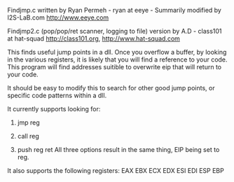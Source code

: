 Findjmp.c
 written by Ryan Permeh - ryan at eeye - Summarily modified by I2S-LaB.com
 http://www.eeye.com
   
 Findjmp2.c (pop/pop/ret scanner, logging to file)
 version by A.D - class101 at hat-squad
 http://class101.org, http://www.hat-squad.com


 This finds useful jump points in a dll. Once you overflow a buffer, by
 looking in the various registers, it is likely that you will find a
 reference to your code. This program will find addresses suitible to
 overwrite eip that will return to your code.

 It should be easy to modify this to search for other good jump points,
 or specific code patterns within a dll.

 It currently supports looking for:
   1. jmp reg

   2. call reg

   3. push reg
      ret
 All three options result in the same thing, EIP being set to reg.

 It also supports the following registers:
  EAX
  EBX
  ECX
  EDX
  ESI
  EDI
  ESP
  EBP 
